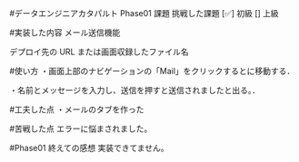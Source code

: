 #データエンジニアカタパルト Phase01 課題
挑戦した課題
[✅] 初級 
[] 上級

#実装した内容
メール送信機能

デプロイ先の URL または画面収録したファイル名


#使い方
・画面上部のナビゲーションの「Mail」をクリックするとに移動する．

・名前とメッセージを入力し、送信を押すと送信されましたと出る。．



#工夫した点
・メールのタブを作った

#苦戦した点
エラーに悩まされました。

#Phase01 終えての感想
実装できてません。
